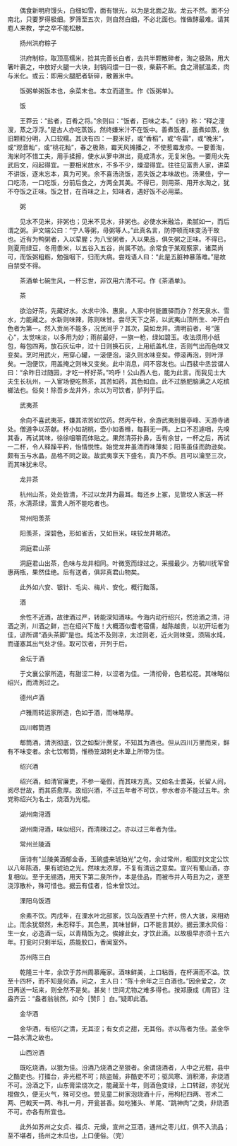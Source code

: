 <!-- { "loadSidebar": true } -->
　　偶食新明府馒头，白细如雪，面有银光，以为是北面之故。龙云不然。面不分南北，只要罗得极细。罗筛至五次，则自然白细，不必北面也。惟做酵最难。请其庖人来教，学之卒不能松散。

　　扬州洪府粽子

　　洪府制粽，取顶高糯米，捡其完善长白者，去共半颗散碎者，淘之极熟，用大箸叶裹之，中放好火腿一大块，封锅闷煨一日一夜，柴薪不断。食之滑腻温柔，肉与米化。或云：即用火腿肥者斩碎，散置米中。

　　饭粥单粥饭本也，余菜末也。本立而道生。作《饭粥单》。

　　饭

　　王莽云：“盐者，百肴之将。”余则曰：“饭者，百味之本。”《诗》称：“释之溲溲，蒸之浮浮。”是古人亦吃蒸饭。然终嫌米汁不在饭中。善煮饭者，虽煮如蒸，依旧颗粒分明，入口软糯。其诀有四：一要米好，或“香稻”，或“冬霜”，或“晚米”，或“观音籼”，或“桃花籼”，春之极熟，霉天风摊播之，不使惹霉发疹。一要善淘，淘米时不惜工夫，用手揉擦，使水从箩中淋出，竟成清水，无复米色。一要用火先武后文，闷起得宜。一要相米放水，不多不少，燥湿得宜。往往见富贵人家，讲菜不讲饭，逐末忘本，真为可笑。余不喜汤浇饭，恶失饭之本味故也。汤果佳，宁一口吃汤，一口吃饭，分前后食之，方两全其美。不得已，则用茶、用开水淘之，犹不夺饭之正味。饭之甘，在百味之上，知味者，遇好饭不必用菜。

　　粥

　　见水不见米，非粥也；见米不见水，非粥也。必使水米融洽，柔腻如一，而后谓之粥。尹文端公曰：“宁人等粥，毋粥等人。”此真名言，防停顿而味变汤干故也。近有为鸭粥者，入以荤腥；为八宝粥者，入以果品，俱失粥之正味。不得已，则夏用绿豆，冬用黍米，以五谷入五谷，尚属不妨。余常食于某观察家，诸菜尚可，而饭粥粗粝，勉强咽下，归而大病。尝戏语人曰：“此是五脏神暴落难。”是故自禁受不得。

　　茶酒单七碗生风，一杯忘世，非饮用六清不可。作《茶酒单》。

　　茶

　　欲治好茶，先藏好水。水求中泠、惠泉。人家中何能置驿而办？然天泉水、雪水，力能藏之。水新则味辣，陈则味甘。尝尽天下之茶，以武夷山顶所生、冲开白色者为第一。然入贡尚不能多，况民间乎？其次，莫如龙井。清明前者，号“莲心”，太觉味淡，以多用为妙；雨前最好，一旗一枪，绿如碧玉。收法须用小纸包，每包四两，放石灰坛中，过十日则换石灰，上用纸盖札住，否则气出而色味又变矣。烹时用武火，用穿心罐，一滚便泡，滚久则水味变矣。停滚再泡，则叶浮矣。一泡便饮，用盖掩之则味又变矣。此中消息，间不容发也。山西裴中丞尝谓人曰：“余昨日过随园，才吃一杯好茶。”呜呼！公山西人也，能为此言。而我见士大夫生长杭州，一入宦场便吃熬茶，其苦如药，其色如血。此不过肠肥脑满之人吃槟榔法也。俗矣！除吾乡龙井外，余以为可饮者，胪列于后。

　　武夷茶

　　余向不喜武夷茶，嫌其浓苦如饮药。然丙午秋，余游武夷到曼亭峰、天游寺诸处。僧道争以茶献。杯小如胡桃，壶小如香橼，每斟无一两。上口不忍遽咽，先嗅其香，再试其味，徐徐咀嚼而体贴之。果然清芬扑鼻，舌有余甘，一杯之后，再试一二杯，令人释躁平矜，怡情悦性。始觉龙井虽清而味薄矣；阳羡虽佳而韵逊矣。颇有玉与水晶，品格不同之故。故武夷享天下盛名，真乃不忝。且可以瀹至三次，而其味犹未尽。

　　龙井茶

　　杭州山茶，处处皆清，不过以龙井为最耳。每还乡上冢，见管坟人家送一杯茶，水清茶绿，富贵人所不能吃者也。

　　常州阳羡茶

　　阳羡茶，深碧色，形如雀舌，又如巨米。味较龙井略浓。

　　洞庭君山茶

　　洞庭君山出茶，色味与龙井相同。叶微宽而绿过之。采掇最少。方毓川抚军曾惠两瓶，果然佳绝。后有送者，俱非真君山物矣。

　　此外如六安、银针、毛尖、梅片、安化，概行黜落。

　　酒

　　余性不近酒，故律酒过严，转能深知酒味。今海内动行绍兴，然沧酒之清，浔酒之洌，川酒之鲜，岂在绍兴下哉！大概酒似耆老宿儒，越陈越贵，以初开坛者为佳，谚所谓“酒头茶脚”是也。炖法不及则凉，太过则老，近火则味变。须隔水炖，而谨塞其出气处才佳。取可饮者，开列于后。

　　金坛于酒

　　于文襄公家所造，有甜涩二种，以涩者为佳。一清彻骨，色若松花。其味略似绍兴，而清洌过之。

　　德州卢酒

　　卢雅雨转运家所造，色如于酒，而味略厚。

　　四川郫筒酒

　　郫筒酒，清洌彻底，饮之如梨汁蔗浆，不知其为酒也。但从四川万里而来，鲜有不味变者。余七饮郫筒，惟杨笠湖刺史木箄上所带为佳。

　　绍兴酒

　　绍兴酒，如清官廉吏，不参一毫假，而其味方真。又如名士耆英，长留人间，阅尽世故，而其质愈厚。故绍兴酒，不过五年者不可饮，参水者亦不能过五年。余党称绍兴为名士，烧酒为光棍。

　　湖州南浔酒

　　湖州南浔酒，味似绍兴，而清辣过之。亦以过三年者为佳。

　　常州兰陵酒

　　唐诗有“兰陵美酒郁金香，玉碗盛来琥珀光”之句。余过常州，相国刘文定公饮以八年陈酒，果有琥珀之光。然味太浓厚，不复有清远之意矣。宜兴有蜀山酒，亦复相似。至于无锡酒，用天下第二泉所作，本是佳品，而被市井人苟且为之，遂至浇淳散朴，殊可惜也。据云有佳者，恰未曾饮过。

　　溧阳乌饭酒

　　余素不饮。丙戌年，在溧水叶北部家，饮乌饭酒至十六杯，傍人大骇，来相劝止。而余犹颓然，未忍释手。其色黑，其味甘鲜，口不能言其妙。据云溧水风俗：生一女，必造酒一坛，以青精饭为之。俟嫁此女，才饮此酒。以故极早亦须十五六年。打瓮时只剩半坛，质能胶口，香闻室外。

　　苏州陈三白

　　乾隆三十年，余饮于苏州周慕庵家。酒味鲜美，上口粘唇，在杯满而不溢。饮至十四杯，而不知是何酒，问之，主人曰：“陈十余年之三白酒也。”因余爱之，次日再送一坛来，则全然不是矣。甚矣！世间尤物之难多得也。按郑康成《周官》注盎齐云：“盎者翁翁然，如今［赞阝］白。”疑即此酒。

　　金华酒

　　金华酒，有绍兴之清，无其涩；有女贞之甜，无其俗。亦以陈者为佳。盖金华一路水清之故也。

　　山西汾酒

　　既吃烧酒，以狠为佳。汾酒乃烧酒之至狠者。余谓烧酒者，人中之光棍，县中之酷吏也。打擂台，非光棍不可；除盗贼，非酷吏不可；驱风寒、消积滞，非烧酒不可。汾酒之下，山东膏梁烧次之，能藏至十年，则酒色变绿，上口转甜，亦犹光棍做久，便无火气，殊可交也。尝见童二树家泡烧酒十斤，用枸杞四两、苍术二两、巴戟天一两、布扎一月，开瓮甚香。如吃猪头、羊尾、“跳神肉”之类，非烧酒不可。亦各有所宜也。

　　此外如苏州之女贞、福贞、元燥，宣州之豆酒，通州之枣儿红，俱不入流品；至不堪者，扬州之木瓜也，上口便俗。（完）

